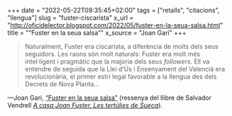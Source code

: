 +++
date = "2022-05-22T09:35:45+02:00"
tags = ["retalls", "citacions", "llengua"]
slug = "fuster-ciscarista"
x_url = "http://oficidelector.blogspot.com/2022/05/fuster-en-la-seua-salsa.html"
title = "“Fuster en la seua salsa”"
x_source = "Joan Garí"
+++

> Naturalment, Fuster era ciscarista, a diferència de molts dels seus seguidors. Les raons són molt naturals: Fuster era molt més intel·ligent i pragmàtic que la majoria dels seus *followers*. Ell va entendre de seguida que la Llei d’Ús i Ensenyament del Valencià era revolucionària, el primer estri legal favorable a la llengua des dels Decrets de Nova Planta…

—Joan Garí, [“Fuster en la seua salsa”](http://oficidelector.blogspot.com/2022/05/fuster-en-la-seua-salsa.html) (ressenya del llibre de Salvador Vendrell [*A casa Joan Fuster. Les tertúlies de Sueca*](https://www.onadaedicions.com/llibres/producte/A+casa+Joan+Fuster+Les+tertulies+de+Sueca)).
